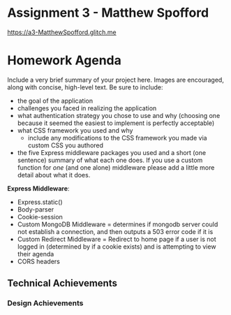 # Assignment 3 - Matthew Spofford

<https://a3-MatthewSpofford.glitch.me>

# Homework Agenda

Include a very brief summary of your project here. Images are encouraged, along with concise, high-level text. Be sure to include:

- the goal of the application
- challenges you faced in realizing the application
- what authentication strategy you chose to use and why (choosing one because it seemed the easiest to implement is perfectly acceptable)
- what CSS framework you used and why
  - include any modifications to the CSS framework you made via custom CSS you authored
- the five Express middleware packages you used and a short (one sentence) summary of what each one does. If you use a custom function for *one* (and one alone) middleware please 
add a little more detail about what it does.

**Express Middleware**:

- Express.static()
- Body-parser
- Cookie-session
- Custom MongoDB Middleware = determines if mongodb server could not establish a connection, and then outputs a 503 error code if it is
- Custom Redirect Middleware = Redirect to home page if a user is not logged in (determined by if a cookie exists) and is attempting to view their agenda
- CORS headers


## Technical Achievements

### Design Achievements
